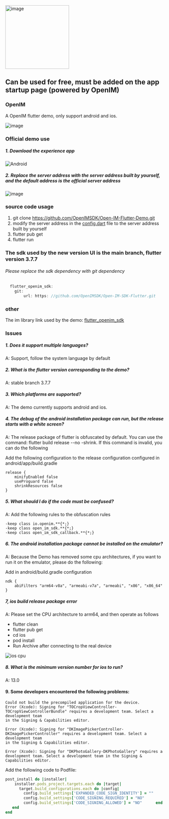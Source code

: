 <img src="https://openim-1253691595.cos.ap-nanjing.myqcloud.com/WechatIMG20.jpeg" alt="image" style="width: 200px; " />

## Can be used for free, must be added on the app startup page (powered by OpenIM)

### OpenIM
A OpenIM flutter demo, only support android and ios.

![image](https://github.com/OpenIMSDK/Open-IM-Flutter-Demo/blob/master/gif/1.gif)


### Official demo use

##### 1. Download the experience app

![Android](https://www.pgyer.com/app/qrcode/OpenIM-Flutter)

##### 2. Replace the server address with the server address built by yourself, and the default address is the official server address

![image](https://github.com/OpenIMSDK/Open-IM-Flutter-Demo/blob/master/gif/2.gif)


### source code usage

1. git clone https://github.com/OpenIMSDK/Open-IM-Flutter-Demo.git
2. modify the server address in the [config.dart](https://github.com/OpenIMSDK/Open-IM-Flutter-Demo/blob/master/lib/src/common/config.dart) file to the server address built by yourself
3. flutter pub get
4. flutter run

### The sdk used by the new version UI is the main branch, flutter version 3.7.7

###### Please replace the sdk dependency with git dependency
```dart
  flutter_openim_sdk:
    git:
        url: https: //github.com/OpenIMSDK/Open-IM-SDK-Flutter.git
```

### other

The im library link used by the demo: [flutter_openim_sdk ](https://github.com/OpenIMSDK/Open-IM-SDK-Flutter.git)

### Issues

##### 1. Does it support multiple languages?

A: Support, follow the system language by default

##### 2. What is the flutter version corresponding to the demo?

A: stable branch 3.7.7

##### 3. Which platforms are supported?

A: The demo currently supports android and ios.

##### 4. The debug of the android installation package can run, but the release starts with a white screen?

A: The release package of flutter is obfuscated by default. You can use the command: flutter build release --no -shrink. If this command is invalid, you can do the following

Add the following configuration to the release configuration configured in android/app/build.gradle

```
release {
    minifyEnabled false
    useProguard false
    shrinkResources false
}
```

##### 5. What should I do if the code must be confused?

A: Add the following rules to the obfuscation rules

```
-keep class io.openim.**{*;}
-keep class open_im_sdk.**{*;}
-keep class open_im_sdk_callback.**{*;}
```

##### 6. The android installation package cannot be installed on the emulator?

A: Because the Demo has removed some cpu architectures, if you want to run it on the emulator, please do the following:

Add in android/build.gradle configuration

```
ndk {
    abiFilters "arm64-v8a", "armeabi-v7a", "armeabi", "x86", "x86_64"
}
```

##### 7, ios build release package error

A: Please set the CPU architecture to arm64, and then operate as follows

- flutter clean
- flutter pub get
- cd ios
- pod install
- Run Archive after connecting to the real device

![ios cpu](https://user-images.githubusercontent.com/7018230/155913400-6231329a-aee9-4082-8d24-a25baad55261.png)

##### 8. What is the minimum version number for ios to run?

A: 13.0

#### 9. Some developers encountered the following problems:
```
Could not build the precompiled application for the device.
Error (Xcode): Signing for "TOCropViewController-TOCropViewControllerBundle" requires a development team. Select a development team
in the Signing & Capabilities editor.

Error (Xcode): Signing for "DKImagePickerController-DKImagePickerController" requires a development team. Select a development team
in the Signing & Capabilities editor.

Error (Xcode): Signing for "DKPhotoGallery-DKPhotoGallery" requires a development team. Select a development team in the Signing &
Capabilities editor.
```
Add the following code to Podfile:
```ruby
post_install do |installer|
    installer.pods_project.targets.each do |target|
      target.build_configurations.each do |config|
        config.build_settings['EXPANDED_CODE_SIGN_IDENTITY'] = ""
        config.build_settings['CODE_SIGNING_REQUIRED'] = "NO"
        config.build_settings['CODE_SIGNING_ALLOWED'] = "NO"      end
   end
end
```

